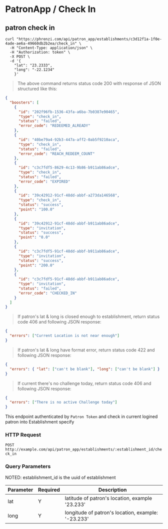 # PatronApp / Check In

## patron check in

```shell
curl "https://phrenzi.com/api/patron_app/establishments/c3d12f1a-1f0e-4ade-ae6a-49660db2b2ea/check_in" \
  -H "Content-Type: application/json" \
  -H "Authorization: token" \
  -X POST \
  -d '{
    "lat": "23.2333",
    "long": "-22.1234"
    }'
```

> The above command returns status code 200 with response of JSON structured like this:

```json
{
  "boosters": [
    {
      "id": "202f96fb-1536-43fa-a6ba-7b0387e90465",
      "type": "check_in",
      "status": "failed",
      "error_code": "REDEEMED_ALREADY"
    },
    {
      "id": "40be79a4-92b3-447a-aff2-0ab5f9210aca",
      "type": "check_in",
      "status": "failed",
      "error_code": "REACH_REDEEM_COUNT"
    },
    {
      "id": "c3c7fdf5-8629-4c13-9b86-b911ab86adce",
      "type": "check_in",
      "status": "failed",
      "error_code": "EXPIRED"
    },
    {
      "id": "39c42912-91cf-48dd-abbf-a273da146568",
      "type": "check_in",
      "status": "success",
      "point": "100.0"
    },
    {
      "id": "39c42912-91cf-48dd-abbf-b911ab86adce",
      "type": "invitation",
      "status": "success",
      "point": "0.0"
    },
    {
      "id": "c3c7fdf5-91cf-48dd-abbf-b911ab86adce",
      "type": "invitation",
      "status": "success",
      "point": "200.0"
    },
    {
      "id": "c3c7fdf5-91cf-48dd-abbf-b911ab86adce",
      "type": "invitation",
      "status": "failed",
      "error_code": "CHECKED_IN"
    }
  ]
}
```

> If patron's lat & long is closed enough to establishment, return status code 406 and following
> JSON response:

```json
{
  "errors": ["Current Location is not near enough"]
}
```

> If patron's lat & long have format error, return status code 422 and following JSON response:

```json
{
  "errors": { "lat": ["can't be blank"], "long": ["can't be blank"] }
}
```

> If current there's no challenge today, return status code 406 and following JSON response:

```json
{
  "errors": ["There is no active Challenge today"]
}
```

This endpoint authenticated by `Patron Token` and check in current logined patron into Establishment specify

### HTTP Request

`POST http://example.com/api/patron_app/establishments/:establishment_id/check_in`

### Query Parameters

NOTED: establishment_id is the uuid of establishment

Parameter | Required | Description
--------- | ----------- | -----------
lat | Y | latitude of patron's location, example '23.233'
long | Y | longitude of patron's location, example: '-23.233'
